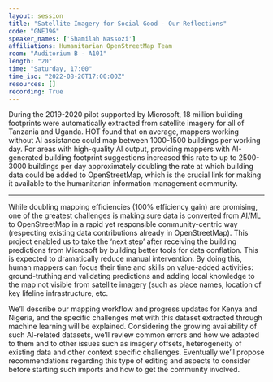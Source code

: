```yaml
---
layout: session
title: "Satellite Imagery for Social Good - Our Reflections"
code: "GNEJ9G"
speaker_names: ['Shamilah Nassozi']
affiliations: Humanitarian OpenStreetMap Team
room: "Auditorium B - A101"
length: "20"
time: "Saturday, 17:00"
time_iso: "2022-08-20T17:00:00Z"
resources: []
recording: True
---
```


During the 2019-2020 pilot supported by Microsoft, 18 million building footprints were automatically extracted from satellite imagery for all of Tanzania and Uganda. HOT found that on average, mappers working without AI assistance could map between 1000-1500 buildings per working day. For areas with high-quality AI output, providing mappers with AI-generated building footprint suggestions increased this rate to up to 2500-3000 buildings per day approximately doubling the rate at which building data could be added to OpenStreetMap, which is the crucial link for making it available to the humanitarian information management community.

<hr>

While doubling mapping efficiencies (100% efficiency gain) are promising, one of the greatest challenges is making sure data is converted from AI/ML to OpenStreetMap in a rapid yet responsible community-centric way (respecting existing data contributions already in OpenStreetMap). This project enabled us to take the ‘next step’ after receiving the building predictions from Microsoft by building better tools for data conflation. This is expected to dramatically reduce manual intervention. By doing this, human mappers can focus their time and skills on value-added activities: ground-truthing and validating predictions and adding local knowledge to the map not visible from satellite imagery (such as place names, location of key lifeline infrastructure, etc. 

We’ll describe our mapping workflow and progress updates for Kenya and Nigeria, and the specific challenges met with this dataset extracted through machine learning will be explained. Considering the growing availability of such AI-related datasets, we’ll review common errors and how we adapted to them and to other issues such as imagery offsets, heterogeneity of existing data and other context specific challenges. Eventually we’ll propose recommendations regarding this type of editing and aspects to consider before starting such imports and how to get the community involved.

